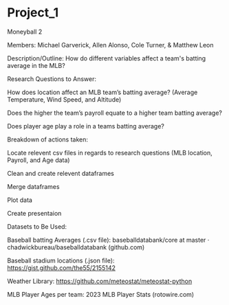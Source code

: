 # Project_1

Moneyball 2

Members: Michael Garverick, Allen Alonso, Cole Turner, & Matthew Leon

Description/Outline: How do different variables affect a team's batting average in the MLB? 

Research Questions to Answer: 

How does location affect an MLB team’s batting average? (Average Temperature, Wind Speed, and Altitude)

Does the higher the team’s payroll equate to a higher team batting average?

Does player age play a role in a teams batting average?


Breakdown of actions taken:

Locate relevent csv files in regards to research questions (MLB location, Payroll, and Age data)

Clean and create relevent dataframes

Merge dataframes

Plot data

Create presentaion 





Datasets to Be Used: 

Baseball batting Averages (.csv file): baseballdatabank/core at master · chadwickbureau/baseballdatabank (github.com) 

Baseball stadium locations (.json file): https://gist.github.com/the55/2155142

Weather Library: https://github.com/meteostat/meteostat-python

MLB Player Ages per team: 2023 MLB Player Stats (rotowire.com)


